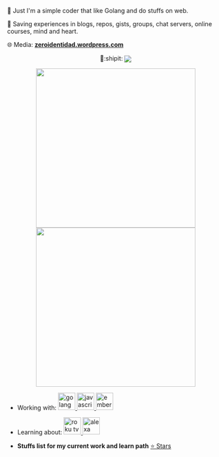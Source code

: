 👀 Just I'm a simple coder that like Golang and do stuffs on web.

🔖 Saving experiences in blogs, repos, gists, groups, chat servers, online courses, mind and heart. 

🌐 Media: **[zeroidentidad.wordpress.com](https://zeroidentidad.wordpress.com)**

<p align="center">
  👋:shipit:
  <img align='center' src="https://visitor-badge.laobi.icu/badge?page_id=zeroidentidad.visitor-badge">
</p>

<p align="center">
  <img align="center" src="https://github-readme-stats.vercel.app/api?username=zeroidentidad&show_icons=true&theme=dark" width="370">
  <img align="center" src="https://github-readme-stats.vercel.app/api/top-langs/?username=zeroidentidad&layout=compact&theme=dark&langs_count=10&hide=css,scss,html,java,kotlin,objective-c,less,typescript,ruby,starlark,vue,tsql,assembly,hack,python,makefile,perl,c,shell,batchfile,smarty,php,dockerfile,c%2B%2B" width="370"/>  
</p>

- Working with:
<a href="https://go.dev/" target="_blank"> <img src="https://cdn.jsdelivr.net/gh/devicons/devicon/icons/go/go-original.svg" alt="golang" width="40" height="40"/> </a>
<a href="https://developer.mozilla.org/en-US/docs/Web/JavaScript" target="_blank"> <img src="https://cdn.jsdelivr.net/gh/devicons/devicon/icons/javascript/javascript-original.svg" alt="javascript" width="40" height="40"/> </a>
<a href="https://emberjs.com/" target="_blank"> <img src="https://cdn.jsdelivr.net/gh/devicons/devicon/icons/ember/ember-original-wordmark.svg" alt="emberjs" width="40" height="40"/> </a>

- Learning about:
<a href="https://developer.roku.com" target="_blank"> <img src="https://symbols.getvecta.com/stencil_94/100_roku.3b82187dab.svg" alt="roku tv" width="40" height="40"/> </a>
<a href="https://developer.amazon.com/es-ES/alexa" target="_blank"> <img src="https://symbols.getvecta.com/stencil_15/0_alexa-skill.fdb036993a.svg" alt="alexa skill" width="40" height="40"/> </a>

- **Stuffs list for my current work and learn path** [⭐️ Stars](https://github.com/zeroidentidad?tab=stars)
